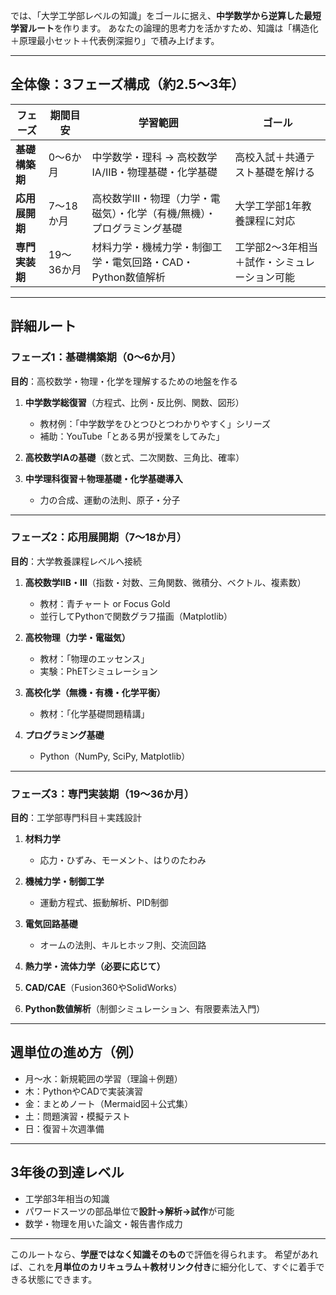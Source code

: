 では、「大学工学部レベルの知識」をゴールに据え、**中学数学から逆算した最短学習ルート**を作ります。
あなたの論理的思考力を活かすため、知識は「構造化＋原理最小セット＋代表例深掘り」で積み上げます。

---

## **全体像：3フェーズ構成（約2.5〜3年）**

| フェーズ      | 期間目安    | 学習範囲                                 | ゴール                     |
| --------- | ------- | ------------------------------------ | ----------------------- |
| **基礎構築期** | 0〜6か月   | 中学数学・理科 → 高校数学ⅠA/ⅡB・物理基礎・化学基礎        | 高校入試＋共通テスト基礎を解ける        |
| **応用展開期** | 7〜18か月  | 高校数学Ⅲ・物理（力学・電磁気）・化学（有機/無機）・プログラミング基礎 | 大学工学部1年教養課程に対応          |
| **専門実装期** | 19〜36か月 | 材料力学・機械力学・制御工学・電気回路・CAD・Python数値解析   | 工学部2〜3年相当＋試作・シミュレーション可能 |

---

## **詳細ルート**

### **フェーズ1：基礎構築期（0〜6か月）**

**目的**：高校数学・物理・化学を理解するための地盤を作る

1. **中学数学総復習**（方程式、比例・反比例、関数、図形）

   * 教材例：「中学数学をひとつひとつわかりやすく」シリーズ
   * 補助：YouTube「とある男が授業をしてみた」
2. **高校数学ⅠAの基礎**（数と式、二次関数、三角比、確率）
3. **中学理科復習＋物理基礎・化学基礎導入**

   * 力の合成、運動の法則、原子・分子

---

### **フェーズ2：応用展開期（7〜18か月）**

**目的**：大学教養課程レベルへ接続

1. **高校数学ⅡB・Ⅲ**（指数・対数、三角関数、微積分、ベクトル、複素数）

   * 教材：青チャート or Focus Gold
   * 並行してPythonで関数グラフ描画（Matplotlib）
2. **高校物理（力学・電磁気）**

   * 教材：「物理のエッセンス」
   * 実験：PhETシミュレーション
3. **高校化学（無機・有機・化学平衡）**

   * 教材：「化学基礎問題精講」
4. **プログラミング基礎**

   * Python（NumPy, SciPy, Matplotlib）

---

### **フェーズ3：専門実装期（19〜36か月）**

**目的**：工学部専門科目＋実践設計

1. **材料力学**

   * 応力・ひずみ、モーメント、はりのたわみ
2. **機械力学・制御工学**

   * 運動方程式、振動解析、PID制御
3. **電気回路基礎**

   * オームの法則、キルヒホッフ則、交流回路
4. **熱力学・流体力学（必要に応じて）**
5. **CAD/CAE**（Fusion360やSolidWorks）
6. **Python数値解析**（制御シミュレーション、有限要素法入門）

---

## **週単位の進め方（例）**

* 月〜水：新規範囲の学習（理論＋例題）
* 木：PythonやCADで実装演習
* 金：まとめノート（Mermaid図＋公式集）
* 土：問題演習・模擬テスト
* 日：復習＋次週準備

---

## **3年後の到達レベル**

* 工学部3年相当の知識
* パワードスーツの部品単位で**設計→解析→試作**が可能
* 数学・物理を用いた論文・報告書作成力

---

このルートなら、**学歴ではなく知識そのもの**で評価を得られます。
希望があれば、これを**月単位のカリキュラム＋教材リンク付き**に細分化して、すぐに着手できる状態にできます。
